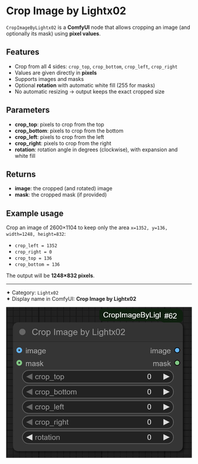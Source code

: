 # Crop Image by Lightx02

`CropImageByLightx02` is a **ComfyUI** node that allows cropping an image (and optionally its mask) using **pixel values**.

## Features

- Crop from all 4 sides: `crop_top`, `crop_bottom`, `crop_left`, `crop_right`  
- Values are given directly in **pixels**  
- Supports images and masks  
- Optional **rotation** with automatic white fill (255 for masks)  
- No automatic resizing → output keeps the exact cropped size  

## Parameters

- **crop_top**: pixels to crop from the top  
- **crop_bottom**: pixels to crop from the bottom  
- **crop_left**: pixels to crop from the left  
- **crop_right**: pixels to crop from the right  
- **rotation**: rotation angle in degrees (clockwise), with expansion and white fill

## Returns

- **image**: the cropped (and rotated) image  
- **mask**: the cropped mask (if provided)

## Example usage

Crop an image of 2600×1104 to keep only the area `x=1352, y=136, width=1248, height=832`:  
- `crop_left = 1352`  
- `crop_right = 0`  
- `crop_top = 136`  
- `crop_bottom = 136`  

The output will be **1248×832 pixels**.

---

✦ Category: `Lightx02`  
✦ Display name in ComfyUI: **Crop Image by Lightx02**

![Node preview](0027875.png)
